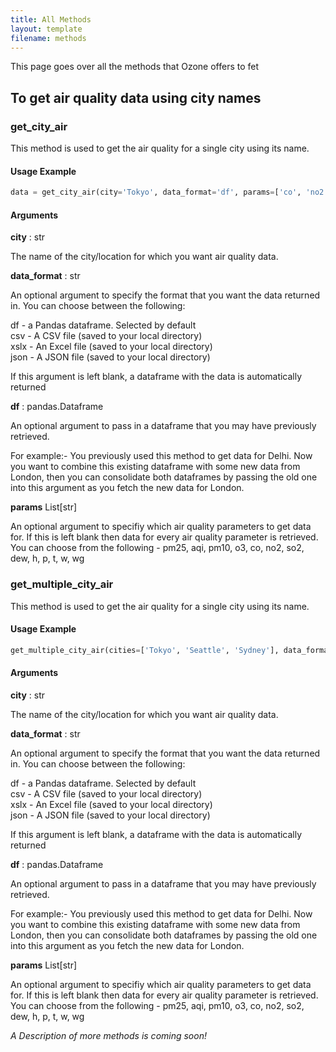 ```yaml
---
title: All Methods
layout: template
filename: methods
--- 
```


This page goes over all the methods that Ozone offers to fet

## To get air quality data using city names

### get_city_air

This method is used to get the air quality for a single city using its name.

#### Usage Example

```python
data = get_city_air(city='Tokyo', data_format='df', params=['co', 'no2'])
```

#### Arguments

**city** : str

The name of the city/location for which you want air quality data.

**data_format** : str

An optional argument to specify the format that you want the data returned in. You can choose between the following:

df - a Pandas dataframe. Selected by default  
csv - A CSV file (saved to your local directory)  
xslx - An Excel file (saved to your local directory)  
json - A JSON file (saved to your local directory)  

If this argument is left blank, a dataframe with the data is automatically returned

**df** : pandas.Dataframe

An optional argument to pass in a dataframe that you may have previously retrieved. 

For example:- You previously used this method to get data for Delhi. Now you want to combine this existing dataframe with some new data from London, then you can consolidate both dataframes by passing the old one into this argument as you fetch the new data for London.

**params** List[str]

An optional argument to specifiy which air quality parameters to get data for. If this is left blank then data for every air quality parameter is retrieved.  
You can choose from the following - pm25, aqi, pm10, o3, co, no2, so2, dew, h, p, t, w, wg



### get_multiple_city_air

This method is used to get the air quality for a single city using its name.

#### Usage Example

```python
get_multiple_city_air(cities=['Tokyo', 'Seattle', 'Sydney'], data_format='csv', params=['co', 'no2', 'dew', 'co2'])
```

#### Arguments

**city** : str

The name of the city/location for which you want air quality data.

**data_format** : str

An optional argument to specify the format that you want the data returned in. You can choose between the following:

df - a Pandas dataframe. Selected by default  
csv - A CSV file (saved to your local directory)  
xslx - An Excel file (saved to your local directory)  
json - A JSON file (saved to your local directory)  

If this argument is left blank, a dataframe with the data is automatically returned

**df** : pandas.Dataframe

An optional argument to pass in a dataframe that you may have previously retrieved. 

For example:- You previously used this method to get data for Delhi. Now you want to combine this existing dataframe with some new data from London, then you can consolidate both dataframes by passing the old one into this argument as you fetch the new data for London.

**params** List[str]

An optional argument to specifiy which air quality parameters to get data for. If this is left blank then data for every air quality parameter is retrieved.  
You can choose from the following - pm25, aqi, pm10, o3, co, no2, so2, dew, h, p, t, w, wg


*A Description of more methods is coming soon!*

